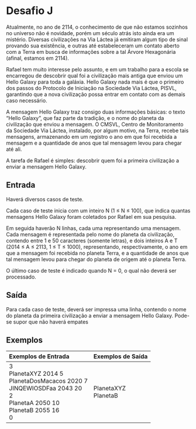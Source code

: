 # Desafio J

Atualmente, no ano de 2114, o conhecimento de que não estamos sozinhos no universo não é novidade, porém um século atrás isto ainda era um mistério. Diversas civilizações na Via Láctea já emitiram algum tipo de sinal provando sua existência, e outras até estabeleceram um contato aberto com a Terra em busca de informações sobre a tal Árvore Hexagonária (afinal, estamos em 2114).

Rafael tem muito interesse pelo assunto, e em um trabalho para a escola se encarregou de descobrir qual foi a civilização mais antiga que enviou um Hello Galaxy para toda a galáxia. Hello Galaxy nada mais é que o primeiro dos passos do Protocolo de Iniciação na Sociedade Via Láctea, PISVL, garantindo que a nova civilização possa entrar em contato com as demais caso necessário.

A mensagem Hello Galaxy traz consigo duas informações básicas: o texto “Hello Galaxy”, que faz parte da tradição, e o nome do planeta da civilização que enviou a mensagem. O CMSVL, Centro de Monitoramento da Sociedade Via Láctea, instalado, por algum motivo, na Terra, recebe tais mensagens, armazenando em um registro o ano em que foi recebida a mensagem e a quantidade de anos que tal mensagem levou para chegar até ali.

A tarefa de Rafael é simples: descobrir quem foi a primeira civilização a enviar a mensagem Hello Galaxy.

## Entrada

Haverá diversos casos de teste.

Cada caso de teste inicia com um inteiro N (1 ≤ N ≤ 100), que indica quantas mensagens Hello Galaxy foram coletados por Rafael em sua pesquisa.

Em seguida haverão N linhas, cada uma representando uma mensagem. Cada mensagem é representada pelo nome do planeta da civilização, contendo entre 1 e 50 caracteres (somente letras), e dois inteiros A e T (2014 ≤ A ≤ 2113, 1 ≤ T ≤ 1000), representando, respectivamente, o ano em que a mensagem foi recebida no planeta Terra, e a quantidade de anos que tal mensagem levou para chegar do planeta de origem até o planeta Terra.

O último caso de teste é indicado quando N = 0, o qual não deverá ser processado.

## Saída

Para cada caso de teste, deverá ser impressa uma linha, contendo o nome do planeta da primeira civilização a enviar a mensagem Hello Galaxy. Pode-se supor que não haverá empates

## Exemplos

Exemplos de Entrada | Exemplos de Saída
:------------------ | :-----------------
3<br/>PlanetaXYZ 2014 5<br/>PlanetaDosMacacos 2020 7<br/>JINQEWIOSDFaa 2043 20<br/>2<br/>PlanetaA 2050 10<br/>PlanetaB 2055 16<br/>0 | PlanetaXYZ<br/>PlanetaB
